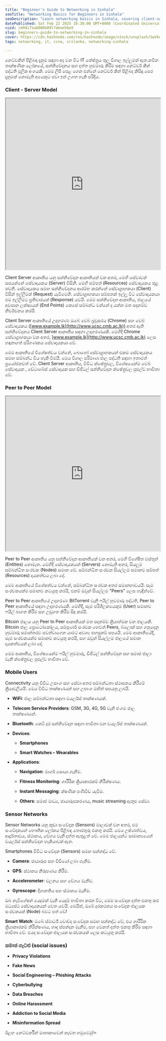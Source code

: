 ```yaml
---
title: "Beginner's Guide to Networking in Sinhala"
seoTitle: "Networking Basics for Beginners in Sinhala"
seoDescription: "Learn networking basics in Sinhala, covering client-server models, peer-to-peer systems, mobile connectivity, sensor networks, and social challenges"
datePublished: Sat Feb 22 2025 18:30:00 GMT+0000 (Coordinated Universal Time)
cuid: cm94i7swb000k09l7deoe56e9
slug: beginners-guide-to-networking-in-sinhala
cover: https://cdn.hashnode.com/res/hashnode/image/stock/unsplash/SwVkmowt7qA/upload/61ba1bad642c5c6ca79876ee4ef4c7dd.jpeg
tags: networking, it, ccna, srilanka, networking-sinhala

---
```


නෙට්වකින් පිළිබඳ දැනුම සඳහා අද වන විට IT කේෂ්ත්‍රය තුල විශාල ඉල්ලුමක් ඇත.නවීන තාක්ෂණික ලෝකයේ, සන්නිවේදනය සහ දත්ත හුවමාරු කිරීම සඳහා නෙට්වර් කින් පද්ධති මූලික අංගයකි. මෙම ලිපි පෙළ ගෙන එන්නේ නෙට්වර් කින් පිළිබද කිසිඳු පෙර දැනුමක් නොමැති අයෙකුට පවා ඉන් උගත හැකි පරිදිය.

### Client - Server Model

<iframe style="width:100%;height:558px" src="https://viewer.diagrams.net/?tags=%7B%7D&lightbox=1&highlight=0000ff&edit=_blank&layers=1&nav=1&title=Copy%20of%20network%20Diagram.drawio&transparent=1&dark=auto#R%3Cmxfile%20pages%3D%222%22%3E%3Cdiagram%20id%3D%22l8hXMBHkgcEJcSW0mbfh%22%20name%3D%22Page-1%22%3E7Vxdc5s4FP01eTQjJD7Eo53EbbftTmezM53uS0YG2VaDEQU5cfrrVwJhA8Kxm%2FqrduhMMVcg4J4j6d577Fyh69niXUbS6Wce0fgKgmhxhW6uILQdiOVOWZ5Li%2B%2F7pWGSsUiftDLcsZ9UG4G2zllE88aJgvNYsLRpDHmS0FA0bCTL%2BFPztDGPm3dNyYQahruQxKb1K4vEVFttL1g1vKdsMtW3xlC%2F34xUJ%2Bs3yack4k81E7q9QtcZ56L8NFtc01g5r%2FJLed1wTevywTKaiG0uwL3e%2B%2Bno7r9v4gOKoslfyY1v96CjH048V29MI%2BkAfZjwRO4GGZ8nEVX9AHnEMzHlE56Q%2BBPnqTTa0vidCvGs4SNzwaVpKmaxbs35PAvpF5qxGRU0u0tJyJKJbHRlI02ivkJqdT9pGbI41vcTJJtQsebiccyf%2BgmT3mY80Xcby2uvecyz4oVQRCgeh%2BopRMYfaK3FCzEdjWWL6UvtXuWMmkF79h3l8lGyZ3lCRmN568cmW4gm3WR53vLSL5zJW0BQDRAPlZfo4YF8z3Jqm%2Bs3e9SOLDupg93qF7q42W%2FgW25t87xmv9rH7X7lh9rbrkwFtX6FZuj8aTZ21b9OmhXbUWkWuBbCqy1okgO8mmWB5dmrrc1l97AkAwbJfptRm0jzIuN%2Bl1EAuICOuxgFgH0zuD4moxAKrABhN%2FCcwJaAALeJvR28jlIIuBbwbAcgF2Dfl8Q9Lqfg%2BU9c9ojYFHbTzLvtD49JM%2Bj5loeC1dZgA8TolRMXhhbywHKzD0Wy%2FsNH99vnwQeEIz%2F8%2B7sT3fofe%2FrujySeaz8ZpBvzRDSB8a7V%2BH%2BkmWAyWu3HbKLgFYpwS%2BsnMqLxF54zDf6IC8Fn8oS41RBKXKnse0B0P0tDjaR8LmKWSH5UkTYwuXRdbJ2LIMb2AMmWSUYiRlevozldmW9YJnsvHytRQ2nZWRV%2FF1SdklS5ZraYqLzDSqh44tlDbqXhS3RVjqGLFwlbtSLQpJqnj59WWYCvTdNa%2FF%2Bd1kXxBm9%2BlSRwM0k2wl4Ds5s4BvxNGDVUxjI1uB12gUJ%2BzjNqxSQtO0%2FV%2BKHZ7aPsPNePsQOkoNNCCnkGUm4HUmhfSKHNSHUAsRY0A5Ni8A5I%2BDAp1p16CFpsa9HtGEbmjI%2FBEJRYltmqOohIPl0ub22UGc99i8n8O7fyGclEOi1ZsgNoURtabA5CGx8QWmcztJV75JKrlsbNY267yfplvIub9fN0NS%2BT6mDMFgq6gX6em6kQqnTSV46AwzBKnAK8MZMRTGaF8o5wGBFB5K4AVe5pnksMGYnznq8cqIoGQ%2BCg%2B979nUL8%2FisR4bRnQ2ylMvDY%2FeSLOiZf1IU73hPu7mbcK7wNx6dVYCZt8lYszVeBXpMf5uy7fhCWQd6%2FRXyJavCymQRgGLOR%2FJ%2BEKvK6j4oVlSs3DIsZWC6W92HM55GVP052NAlvgZgNgVWVO%2Bqo%2Bd6eUPPOBbUnOrrPaSbh2CFibhMxF3YiZsJlu%2FuaXbEBz9nlWhEGwEddK2%2FfBcABR821AmT5%2FroikYNaw3TrXCtwmkRrr857zq4CYxb4VEakbbLJgSM2DO32Cj5jURQXrKQ5%2B0lGRVeginWL93MHV%2B6N6ksSMS85aW8TWCc7i6KMABmYI907ZIBcaTs1SD7zEZPOuxRIluWxF3KWw0Ji1iBuaP5wScPEyPirzGJDxr8%2FTMyU%2FyslmXJffjmogJZWEZiTFz4oKl3pvUdmKpVLRrna3RWh2sVAtJypNESeZw6cw05mb6L2uN1LvayaUQlu%2FiL6%2B441%2FVYlf1e6N24Fm4fTvbuZ6J4%2FE7fQvU%2BZiRjZ%2B5DGceAeRxrv5qFn8PDspfFTJl3guw31vEmO12rngWPXtXN4XMr55z%2F1baGcnzQLAdqHuB7Y%2BJTEddwRr7eI%2BaauH1hd96s47FTUddusEhosuUx5HfstqI4tr0OzemhA9aavb4Vt0Mb22Po6NMuQBrZvAvvu519U5ds14B3HBL6y7R54s9ZpAP9naLX7UthxG7JTUNjhFt91%2BjNg24fEjnETshOQ2C%2Fi9z6bNfaTzspgsA8ZPmjJW4eW4aH5HaoL0%2BGNSPrYOjw0vyB1YTp84DZ%2FXnJ0Hb769egF6%2FBGbeDYOjw0K0iXp8P7TvsHpUfW4WFXxeaidXgcNAfO0XV41FWp8WLlfFVxbaDi%2FZjzqqFX%2Bk9m0ACidFF4p2qXnyZq%2Fw%2F9Mae5qPqTz1d2WbaeEuYy7kQ%2BAEXdthWpegSAorzQKkAvyw47YEX7F5S2gwxW2HYHLZy90aKryPNrtLCDtbTIU57IAP6P4MUqH1mTweyRF9g5HC%2Fk4ervXJQJxeqvhaDb%2FwE%3D%3C%2Fdiagram%3E%3C%2Fmxfile%3E"></iframe>

Client Server ආකෘතිය යනු සන්නිවේදන ආකෘතියක් වන අතර, මෙහි සේවාවක් සපයන්නේ සේවාදායකය (Server) විසිනි. මෙහි සම්පත් (Resources) සේවාදායකය තුළ පවතී. සේවාදායකය සමඟ සන්නිවේදනය ආරම්භ කරන්නේ සේවාග්‍රාහකයා (Client) විසින් ඉල්ලීමක් (Request) යැවීමෙනි. සේවාග්‍රාහකයා සම්පතක් ඉල්ලූ විට සේවාදායකයා එම ඉල්ලීමට ප්‍රතිචාරයක් (Response) යවයි. මෙම සන්නිවේදන ආකෘතිය, ජාලයේ අවසාන ලක්ෂ්‍යයන් (End Points) කෙසේ සම්බන්ධ වන්නේ ද යන්න මත පදනම්ව නිර්වචනය කරයි.

Client Server ආකෘතියේ උදාහරණ: ඔබේ වෙබ් බ්‍රවුසරය (Chrome) සහ වෙබ් සේවාදායකය ([www.example.lk](http://www.ucsc.cmb.ac.lk)) අතර ඇති සන්නිවේදනය Client Server ආකෘතිය සඳහා උදාහරණයකි. මෙහිදී Chrome සේවාග්‍රාහකයා වන අතර, [www.example.lk](http://www.ucsc.cmb.ac.lk) ලෙස හඳුනාගත් පරිගණකය සේවාදායකයා වේ.

මෙම ආකෘතියේ විශේෂත්වය වන්නේ, බොහෝ සේවාග්‍රාහකයන් එකම සේවාදායකය සමඟ සම්බන්ධ විය හැකි වීමයී. මෙය විශාල පරිමාණ ජාල පද්ධති සඳහා ඉතාමත් ප්‍රයෝජනවත් වේ. Client Server ආකෘතිය, විවිධ ක්ෂේත්‍රවල, විශේෂයෙන්ම වෙබ් සේවාදායක , ඩේටාබේස් සේවාදායක සහ ඩිජිටල් සන්නිවේදන ක්ෂේත්‍රවල පුළුල්ව භාවිතා වේ.

### Peer to Peer Model

<iframe style="width:100%;height:504px" src="https://viewer.diagrams.net/?tags=%7B%7D&lightbox=1&highlight=0000ff&edit=_blank&layers=1&nav=1&title=network%20Diagram.drawio&page-id=msUhyH5I0bIgztbQy3Kw&transparent=1&dark=auto#R%3Cmxfile%3E%3Cdiagram%20id%3D%22l8hXMBHkgcEJcSW0mbfh%22%20name%3D%22Page-1%22%3E7Zxdc5s4FIZ%2FjS%2FNCIkPcWk7cdttu9PZ7Eyne5ORQbZpMKIgJ25%2F%2FUqAzIdw7bSpY2PTTIkPWAjpeSWdwwkDNFlt3qQkWX5kAY0GEASbAboZQGhayBI7afleWFwXFoZFGgblSZXhLvxBSyMoreswoFnjRM5YxMOkafRZHFOfN2wkTdlT87Q5i5pXTciCaoY7n0S69XMY8GVpNR2vOvCWhotleWkM3eLAiqiTyzvJliRgTzUTuh1AZwDRhgzQeCBtzR80SRnje09TJ682ExrJxlftWlx3%2BusFbO89pTF%2FoTLxcPh2Obv77wt%2Fh4Jg8Vd845pDWEKS8e%2Bq3WkguqH8GLNY7MYpW8cBleWIkscs5Uu2YDGJPjCWCKMpjF8p599LiMiaM2Fa8lVUHs3YOvXpJ5qGK8ppepcQP4wX4qAtDtI4GElequsJyzSMovJ6nKQLynd8eR6xp1Ecij4PWVxebS6%2BO2ERS%2FMbQgGheO7LWvCUPdDaEcfHdDbP27Hd3GUPyMaoGQ5r%2FKoL3lAm6px%2BF59TGok6PjbhJqVGFtvznneN6kqfWCiqDoGSv4OKK5TiR65jWLXNdpsVKDuoKOQZnO2pBrRxsxqea9i1zXGa1Si7%2BhergSbiG7VGP1Qq%2BbdytbywuFD%2FxTW35b9OceVbL8Xl2QbC1eY1GQfH0pZnOGa1tQVv91paQJPWb%2Bton1R%2BqrPf1REANqDzLh0BYN6MJ33UEUKe4SFse47lmaKjgd1E2PSOIiQEbAM4pgWQDbDrCnVflJJg%2Fycpc0ZMCrvF5dyOpn0UF3Rcw0FetTWghhgdZ5LC0EAO2G5mT6U1enhvf%2Fk4fodw4Pp%2Ff7WCW%2Ff9sLzZRxKty07XpDZnMW%2Fi6EzkWP9IUx4KX3gUhQsJNZcy21o%2FkBmNPrEsLJGfMc7ZSpwQtQ74gmYqyh6TspytoSZNtuZRGAtVKD8e6Aqa5FvnMg9jc4zEkUVKgpBWt1MqWZlvwlSUXlQrlgPItjDl3ecCXZJENs1qs5BRDSOm%2FImlD5mR%2BFuRylagm4aKNN3%2BhkxVyQg0FeOUn5%2BqYIRbmpa1MIQ6rUvYz3Df%2FxSTcD%2BTeymrsdPNqUZbk5qSDG0FNL6ddjFAfqxTakQkKQpP5OhA09tHUXhWVuOYYECrBQZyNDDsDjDQaYOB9oPR0e87GdEQyIemMfEfFvlaou5C5ttOmDoGCX0Wx2AKCnSKSJ%2F8EJBsuV2ytKEKWeYaoc%2FizMhWJOXJsoDymCShNklYH2JMfHYkWftJUr0hVm1ydbV%2FRDls5vs5XvnFRllSTXJEfZiHG0nKuKzPzZJzGeUeyeaEUz%2BIrZyVeSgWwanhiyvCaUA4EbucIbGnWSb4CEmUDWWgfSojq1Ngofvh%2FZ0E7P4z4f5yaEJsJGLt%2BoozGeqYyVAXZvikMbP3Y6bw0vo5Ua6EsIlLhUlWuSZNHPWpbPcQU7gl%2F%2BYeEarRFK5Ef0%2BjcCb%2BJ750Ae6DfDXEZGNO8%2BlMLHTu%2FYitAyN7XBx7RjsAEBMCQ8WU65C4zklD4vQFkic6u89oKoB4DUDsJiA27AREp8NUXzxRPLBGQ%2B9iHwEGwEVdq6aRDYAFtii1Ah0vC9KRYx8eMlx3V4DeQq0x60%2FFPjyrqZr2uq1f0Q5PG2o%2FFC5bW2JiwOJ7xs%2F2InAVBkGUa5Fm4Q8yy4sCyhnMm9MeD%2BwbWZaQX1Yo0TzE84yPv%2B7XPEigD6dqCj6jdb9KHKkR8JHNQtFXVwLanp%2FZCsd2xBDOkQA94nlDs4frIHBIfFF5%2Bnvii6eOgB5g%2FExJKnsru0KgQQBauQOePhPgM4SgK5jokJWM5MSzTO7ucl%2FmSoS2NlDDfkmE4%2BjDwjnODNc8w3m7lPoTsZQKvLIKth45Y27r0fMrpSLiljfW21TEbv3Z%2FdffAamIl6g%2FjMwTyFbEnn0R2Yrd6nM09fU%2BW%2FESpea5diOhscn4kdIZPcuspzPCixKa2%2F9p7oBkxovUHkAnkO%2FomfiC8x1xh9vfkuM14fFUEx5d5QH1K%2BHR1J9LaVBeMx5%2FSgZ2W2T0I%2BMRgv1kXFMeXxYlr41SP1Ieof7gS0PpmvP4ipMZUlHGGmeWpXOmbKfKmf50TePsPPLZXj3pEbcJ6U%2FSIzwgl%2F88KHnVrEeMm4T0JuvxIl76sT%2Ft8SKjJNA7gcxIr5X70vPMSKj%2FqcI1NfJAV7MfqZFQ%2FzuEa2rkDg%2FRbr5%2BoSepkerlZNfUyP0IaJHIfqRGQj08fk2N3A2B1X51mD4TnGFqJOwKR19TIw9aG3jNYaEnqZGqek0iItnX8mFZAwLn25qpA8Oiu0biBIiSTV4VdVz8tpD7f%2Bi3Nc24Kk%2FcQlFkcfSUEBPNiVwA8kduLVfOIQDkwczWs8NtkPOYELbfDmVaSIPQNDsotE6cwq4I9vMoNL2dFGYJi4VDfRYYVvGBHRGFU8AQW%2BeCYX7untfpKoe9epExuv0f%3C%2Fdiagram%3E%3Cdiagram%20id%3D%22msUhyH5I0bIgztbQy3Kw%22%20name%3D%22p2p%20model%22%3E3Vpbk6MoFP41eZyUirc8difZS9Xsbld1be3M0xQRkjhNxEHSSfbXLyiioj2xE3Pp7YeOHPCg5%2Fv4OIAjMN3sf2UwXf9BESYjx0L7EZiNHMd2nVD8SMuhsARBUBhWLEaqUWV4jv%2FFymgp6zZGOGs05JQSHqdNY0STBEe8YYOM0V2z2ZKSZq8pXOGW4TmCpG39J0Z8XVhDJ6jsv%2BF4tS57tv1JUbOBZWP1JtkaIrqrmcB8BKaMUl5cbfZTTGTwyrgU9%2F3yRq1%2BMIYT3ucGcniG3%2BdojiD9%2Fe%2BXdPlj%2B9fik%2FLyCslWvbB6WH4oI7CkCZ9SQlleBMv8bwQeXzHjsQjUA4lXiajjNK1ZP8MFJk80i3lMZe2Cck43ogExKiLx%2BFj4foTKjzas%2BYaIsi0u6ZaTOMFTDbIljMuYkNqD%2BRac2IGwZ5zRF1yrcWaBb8k7VgyiWLifxUy4KfpPKJNAqbtKjB1pWcNUxmCzX0lujxPMd5S9ZOM0Ur0%2FqyhllMgoP6pgihDg%2FZso2Rp7MWgw3WDODqKJHjGKLmq8eKq4q8hnW8q2rhEvUDao%2BL7SnitKiAvFincwxD3OEDNQUZxFdBzRTboVSGbfYIK%2BpZjF6RozSLIxgWlBlhrCKY0l7PNXEadM2RDM1hgptNv4HKVaN0NbPOtDLkF5J4q6yIX8he%2F5w4Dv%2BU3wgzb4kw7sfftC2PvHsb83FVhCNEFeF1AQuzZwBlaBIUAHTdCBdeshH9zJkDegXdgILW8gBS0m2VYAJnggvTfQ1wP8VmM%2BvE%2FwLeCHk87ZXSckV6bFAOADY7J3O2b7q4JfZt0fSfENWegap3em%2BCBswq5zvpspvt1jHYAT9CAXVHnsEtwEitFtgvTYxfuYf1E18vqrtI89VZrta81mh1rhSYiGeCHJggJpQncPSSyWUgVmub9EvPCXeqHmXRYr93npUC%2BZHRQviVFrDWhAKRadkK0w%2F1kIuyGvQep1IFraGCbiJV%2Bbj9EFs%2BrhScrnTxgVGkzJ6JZFWN1VXySajszpCBiOiji0HOWs0699BhHBRYhYke9rjZbnEbE%2Fd4rg3yt37InBHRPyvtyxw4kIc2cyc4Q9Ak54qDXLk4PsIvzqsZy9gdBpUbPGIF9M1oQNTMAp0nYeZY%2FKXXhLyjqWsWTyTpU7MwFzvevKnXeXdLwwd%2Fxbcsc1INc7ze%2Fljmc66il2g3Gnx%2B7MO7hzYcxt65ag6034t7DqC7pOwUtH7pVB77E3czXQj%2BY14YcQBGMycb3wREEwdm%2BBuVy7NDcmH4kbwUfgBjByY%2FfU3NicdYC5QLswN0r9GyrRqPJVJxxgHd7FNX1eeonFVg%2FiuTcVJWPCOnW%2Bco356srTlQalxjKBYXluKrfg6IomkMwrq0G1qs1nKncaczp8x5wf1McCcMtpk6tDrfoHJJ17Hul6s%2BmsXUBn2M2X%2F%2FMK1DeSBhsYLnonDZ7hKDQcXXqEOh2Y%2B4RL%2FGj%2BoBX4%2Fo8tLSs%2BZfnoexANHC%2Fd59CW9eJqJX%2BfsBhK8nsd8U9d%2F4k53bEXcaU%2BFSq6Eo9e9Fbc2GIdx3vepFrr1MA8ltjECBVygsWjwkXuyipPnvLgeo8jbyZ9CQUpXqeYeBrnCIrl9UMHZVKBO%2BckQOQFTfTbBwF6i6LOYlPGh5OAgffHqjxB5wVai4dIEu5V6m%2BmS4acOKfujJkCp79KOFuXRLH66K1oXn06COb%2FAQ%3D%3D%3C%2Fdiagram%3E%3C%2Fmxfile%3E"></iframe>

Peer to Peer ආකෘතිය යනු සන්නිවේදන ආකෘතියක් වන අතර, මෙහි විශේෂිත වස්තූන් (Entities) නොමැත. මෙහිදී සේවාදායකයන් (Servers) නොමැති අතර, සියලුම සම්බන්ධිත සංරචක (Nodes) සමාන වේ. සම්බන්ධිත සංරචක සියල්ලම සමානව සම්පත් (Resources) දායකත්වය ලබා දේ.

මෙම ආකෘතියේ විශේෂත්වය වන්නේ, සම්බන්ධිත සංරචක අතර සමානභාවයයි. සෑම සංරචකයක්ම සමානව කටයුතු කරයි, එනම් ඔවුන් සියල්ලම "Peers" ලෙස හැඳින්වේ.

Peer to Peer ආකෘතියේ උදාහරණ: BitTorrent වැනි ෆයිල් හුවමාරු පද්ධති, Peer to Peer ආකෘතියේ සඳහා උදාහරණයකි. මෙහිදී, සෑම පරිශීලකයෙකුම (User) සමානව ෆයිල් බාගත කිරීම සහ උඩුගත කිරීම සිදු කරයි.

Bitcoin ජාලය යනු Peer to Peer ආකෘතියක් මත පදනම්ව ක්‍රියාත්මක වන ජාලයකි. Bitcoin ජාල ප්‍රොටෝකෝලය, සම්පූර්ණ සංරචක හෙවත් Peers, බ්ලොක් සහ ගනුදෙනු හුවමාරු සමාන්තරව පවත්වාගෙන යාමට අවශ්‍ය පහසුකම් සපයයි. මෙම ආකෘතියේදී, සෑම සංරචකයක්ම සමානව කටයුතු කරයි, සහ ඔවුන් සියල්ලම ජාලයේ සමාන දායකත්වයක් ලබා දේ.

මෙම ආකෘතිය, විශේෂයෙන්ම ෆයිල් හුවමාරු, ඩිජිටල් සන්නිවේදන සහ සමාජ ජාලා වැනි ක්ෂේත්‍රවල පුළුල්ව භාවිතා වේ.

### Mobile Users

Connectivity යනු විවිධ උපාංග සහ සේවා අතර සම්බන්ධතා ස්ථාපනය කිරීමේ ක්‍රියාවලියයි. මෙය විවිධ තාක්ෂණයන් සහ උපාංග මඟින් සපයනු ලබයි.

* **WiFi**: ජාල සම්බන්ධතා සඳහා වයර්ලස් තාක්ෂණයක්.
    
* **Telecom Service Providers**: GSM, 3G, 4G, 5G වැනි ජංගම ජාල තාක්ෂණයන්.
    
* **Bluetooth**: කෙටි දුර සන්නිවේදන සඳහා භාවිතා වන වයර්ලස් තාක්ෂණයක්.
    
* **Devices**:
    
    * **Smartphones**
        
    * **Smart Watches – Wearables**
        
* **Applications**:
    
    * **Navigation**: මාර්ග සොයා ගැනීම.
        
    * **Fitness Monitoring**: ශාරීරික ක්‍රියාකාරකම් නිරීක්ෂණය.
        
    * **Instant Messaging**: ක්ෂණික පණිවිඩ යැවීම.
        
    * **Others**: සමාජ මාධ්‍ය, ඡායාරූපකරණය, music streaming ඇතුළු සේවා.
        

### Sensor Networks

Sensor Networks යනු කුඩා සංවේදක (Sensors) මාලාවක් වන අතර, එම සංවේදකයන් භෞතික ලෝකය පිළිබඳ තොරතුරු එකතු කරයි. මෙය උෂ්ණත්වය, ආර්ද්‍රතාවය, ස්ථානය, වේගය වැනි දත්ත ඇතුළත් වේ. මෙම ජාලයන්ට සාමාන්‍යයෙන් වයර්ලස් සන්නිවේදන හැකියාවක් ඇත.

Smartphones විවිධ සංවේදක (Sensors) සමඟ සන්නද්ධ වේ.

* **Camera**: ඡායාරූප සහ වීඩියෝ ලබා ගැනීම.
    
* **GPS**: ස්ථානය නිරූපණය කිරීම.
    
* **Accelerometer**: චලනය සහ වේගය මැනීම.
    
* **Gyroscope**: දිශානතිය සහ ස්ථානය මැනීම.
    

ඔබ නැවිගේෂන් යෙදුමක් වැනි යෙදුම් භාවිතා කරන විට, මෙම සංවේදක දත්ත එකතු කර මධ්‍යස්ථ සේවාදායකයන් වෙත යවයි. මෙයින්, ඔබේ දුරකථනය සංවේදක ජාලයක සංරචකයක් (Node) බවට පත් වේ!

**Smart Watch**: ඔබේ ස්මාර්ට් වොච්ද සංවේදක සමඟ සන්නද්ධ වේ, එය ශාරීරික ක්‍රියාකාරකම් නිරීක්ෂණය, හෘද ස්පන්දන මැනීම, සහ වෙනත් දත්ත එකතු කිරීම සඳහා භාවිතා වේ. එයද සංවේදක ජාලයක සංරචකයක් ලෙස කටයුතු කරයි.

### සමාජ ගැටළු (social issues)

* **Privacy Violations**
    
* **Fake News**
    
* **Social Engineering – Phishing Attacks**
    
* **Cyberbullying**
    
* **Data Breaches**
    
* **Online Harassment**
    
* **Addiction to Social Media**
    
* **Misinformation Spread**
    

ඊළඟ නෙට්වර්කින් මාතෘකාවෙන් නැවත හමුවෙමු!⭐